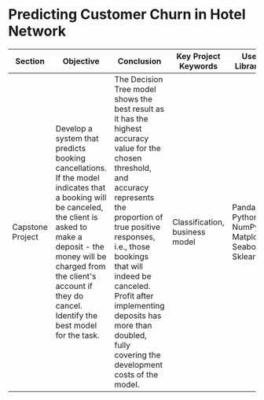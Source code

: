 # Predicting Customer Churn in Hotel Network

| Section        | Objective                                                                                                                                                     | Conclusion                                                                                                                                                                                                                             | Key Project Keywords    | Used Libraries                       |
|----------------|----------------------------------------------------------------------------------------------------------------------------------------------------------------|---------------------------------------------------------------------------------------------------------------------------------------------------------------------------------------------------------------------------------------|-------------------------|--------------------------------------|
| Capstone Project | Develop a system that predicts booking cancellations. If the model indicates that a booking will be canceled, the client is asked to make a deposit - the money will be charged from the client's account if they do cancel. Identify the best model for the task. | The Decision Tree model shows the best result as it has the highest accuracy value for the chosen threshold, and accuracy represents the proportion of true positive responses, i.e., those bookings that will indeed be canceled. Profit after implementing deposits has more than doubled, fully covering the development costs of the model. | Classification, business model | Pandas, Python, NumPy, Matplotlib, Seaborn, Sklearn |
